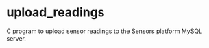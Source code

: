 upload_readings
===============

C program to upload sensor readings to the Sensors platform MySQL server.
